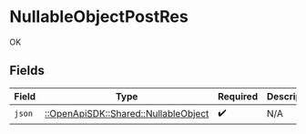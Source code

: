 # NullableObjectPostRes

OK


## Fields

| Field                                                                         | Type                                                                          | Required                                                                      | Description                                                                   |
| ----------------------------------------------------------------------------- | ----------------------------------------------------------------------------- | ----------------------------------------------------------------------------- | ----------------------------------------------------------------------------- |
| `json`                                                                        | [::OpenApiSDK::Shared::NullableObject](../../models/shared/nullableobject.md) | :heavy_check_mark:                                                            | N/A                                                                           |
